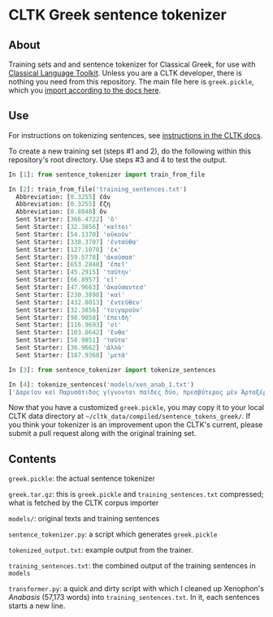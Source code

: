 CLTK Greek sentence tokenizer
=============================

About
-----

Training sets and and sentence tokenizer for Classical Greek, for use with [Classical Language Toolkit](https://github.com/kylepjohnson/cltk). Unless you are a CLTK developer, there is nothing you need from this repository. The main file here is `greek.pickle`, which you [import according to the docs here](http://docs.cltk.org/en/latest/import_corpora.html).

Use
---

For instructions on tokenizing sentences, see [instructions in the CLTK docs](http://docs.cltk.org/en/latest/classical_greek.html#sentence-tokenization).

To create a new training set (steps #1 and 2), do the following within this repository's root directory. Use steps #3 and 4 to test the output.

```python
In [1]: from sentence_tokenizer import train_from_file

In [2]: train_from_file('training_sentences.txt')
  Abbreviation: [0.3255] ἐᾶν
  Abbreviation: [0.3255] ἔζη
  Abbreviation: [0.8848] ὄν
  Sent Starter: [366.4722] 'ὁ'
  Sent Starter: [32.3856] 'καίτοι'
  Sent Starter: [54.1370] 'οὐκοῦν'
  Sent Starter: [338.3707] 'ἐνταῦθα'
  Sent Starter: [127.1078] 'ἐκ'
  Sent Starter: [59.5778] 'ἀκούσασ'
  Sent Starter: [653.2848] 'ἐπεὶ'
  Sent Starter: [45.2915] 'ταύτην'
  Sent Starter: [66.8957] 'εἰ'
  Sent Starter: [47.9663] 'ἀκούσαντεσ'
  Sent Starter: [230.3898] 'καὶ'
  Sent Starter: [432.8013] 'ἐντεῦθεν'
  Sent Starter: [32.3856] 'τοιγαροῦν'
  Sent Starter: [98.9058] 'ἐπειδὴ'
  Sent Starter: [116.9693] 'οἱ'
  Sent Starter: [103.8642] 'ἔνθα'
  Sent Starter: [58.9851] 'ταῦτα'
  Sent Starter: [36.9662] 'ἀλλὰ'
  Sent Starter: [187.9368] 'μετὰ'

In [3]: from sentence_tokenizer import tokenize_sentences

In [4]: tokenize_sentences('models/xen_anab_1.txt')
['Δαρείου καὶ Παρυσάτιδος γίγνονται παῖδες δύο, πρεσβύτερος μὲν Ἀρταξέρξης, νεώτερος δὲ Κῦρος· ἐπεὶ δὲ ἠσθένει Δαρεῖος καὶ ὑπώπτευε τελευτὴν τοῦ βίου, ἐβούλετο τὼ παῖδε ἀμφοτέρω παρεῖναι.', 'ὁ μὲν οὖν πρεσβύτερος παρὼν ἐτύγχανε· Κῦρον δὲ μεταπέμπεται ἀπὸ τῆς ἀρχῆς ἧς αὐτὸν σατράπην ἐποίησε, καὶ στρατηγὸν δὲ αὐτὸν ἀπέδειξε πάντων ὅσοι ἐς Καστωλοῦ πεδίον ἁθροίζονται.', 'ἀναβαίνει οὖν ὁ Κῦρος λαβὼν Τισσαφέρνην ὡς φίλον, καὶ τῶν Ἑλλήνων ἔχων ὁπλίτας ἀνέβη τριακοσίους, ἄρχοντα δὲ αὐτῶν Ξενίαν Παρράσιον.', 'ἐπεὶ δὲ ἐτελεύτησε Δαρεῖος καὶ κατέστη εἰς τὴν βασιλείαν Ἀρταξέρξης, Τισσαφέρνης διαβάλλει τὸν Κῦρον πρὸς τὸν ἀδελφὸν ὡς ἐπιβουλεύοι αὐτῷ.',]
```

Now that you have a customized `greek.pickle`, you may copy it to your local CLTK data directory at `~/cltk_data/compiled/sentence_tokens_greek/`. If you think your tokenizer is an improvement upon the CLTK's current, please submit a pull request along with the original training set.


Contents
--------

`greek.pickle`: the actual sentence tokenizer

`greek.tar.gz`: this is `greek.pickle` and `training_sentences.txt` compressed; what is fetched by the CLTK corpus importer

`models/`: original texts and training sentences

`sentence_tokenizer.py`: a script which generates `greek.pickle`

`tokenized_output.txt`: example output from the trainer.

`training_sentences.txt`: the combined output of the training sentences in `models`

`transformer.py`: a quick and dirty script with which I cleaned up Xenophon's *Anabasis* (57,173 words) into `training_sentences.txt`. In it, each sentences starts a new line.


